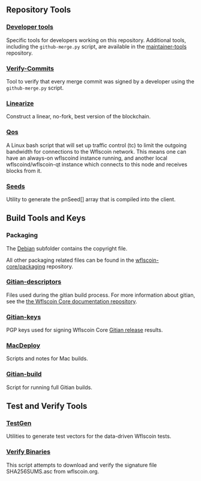 Repository Tools
---------------------

### [Developer tools](/contrib/devtools) ###
Specific tools for developers working on this repository.
Additional tools, including the `github-merge.py` script, are available in the [maintainer-tools](https://github.com/wflscoin-core/wflscoin-maintainer-tools) repository.

### [Verify-Commits](/contrib/verify-commits) ###
Tool to verify that every merge commit was signed by a developer using the `github-merge.py` script.

### [Linearize](/contrib/linearize) ###
Construct a linear, no-fork, best version of the blockchain.

### [Qos](/contrib/qos) ###

A Linux bash script that will set up traffic control (tc) to limit the outgoing bandwidth for connections to the Wflscoin network. This means one can have an always-on wflscoind instance running, and another local wflscoind/wflscoin-qt instance which connects to this node and receives blocks from it.

### [Seeds](/contrib/seeds) ###
Utility to generate the pnSeed[] array that is compiled into the client.

Build Tools and Keys
---------------------

### Packaging ###
The [Debian](/contrib/debian) subfolder contains the copyright file.

All other packaging related files can be found in the [wflscoin-core/packaging](https://github.com/wflscoin-core/packaging) repository.

### [Gitian-descriptors](/contrib/gitian-descriptors) ###
Files used during the gitian build process. For more information about gitian, see the [the Wflscoin Core documentation repository](https://github.com/wflscoin-core/docs).

### [Gitian-keys](/contrib/gitian-keys)
PGP keys used for signing Wflscoin Core [Gitian release](/doc/release-process.md) results.

### [MacDeploy](/contrib/macdeploy) ###
Scripts and notes for Mac builds.

### [Gitian-build](/contrib/gitian-build.py) ###
Script for running full Gitian builds.

Test and Verify Tools
---------------------

### [TestGen](/contrib/testgen) ###
Utilities to generate test vectors for the data-driven Wflscoin tests.

### [Verify Binaries](/contrib/verifybinaries) ###
This script attempts to download and verify the signature file SHA256SUMS.asc from wflscoin.org.
